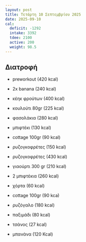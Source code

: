 ```yaml
---
layout: post
title: Τετάρτη 10 Σεπτεμβρίου 2025
date: 2025-09-10
cal:
  deficit: -1292
  intake: 3392
  tdee: 2100
  active: 200
  weight: 98.5  
---
```


## Διατροφή

- preworkout (420 kcal)
- 2x banana (240 kcal)
- κέηκ φρούτων (400 kcal)
- κουλούτι 80gr (225 kcal)

- φασολάκια (280 kcal)
- μπιφτέκι (130 kcal)
- cottage 100gr (90 kcal)
- ρυζογκοφρέτες (150 kcal)
- ρυζογκοφρέτες (430 kcal)
- γιαούρτι 300 gr (210 kcal)

- 2 μπιφτέκια (260 kcal)
- χόρτα (60 kcal)
- cottage 100gr (90 kca)
- ρυζόγαλο (180 kcal)
- παξιμάδι (80 kcal)
- τσάνος (27 kcal)
- μπανάνα (120 Kcal)


